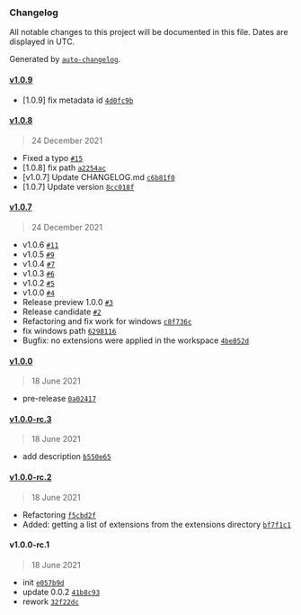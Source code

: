 ### Changelog

All notable changes to this project will be documented in this file. Dates are displayed in UTC.

Generated by [`auto-changelog`](https://github.com/CookPete/auto-changelog).

#### [v1.0.9](https://github.com/evald24/vscode-extensions-profiles/compare/v1.0.8...v1.0.9)

- [1.0.9] fix metadata id [`4d0fc9b`](https://github.com/evald24/vscode-extensions-profiles/commit/4d0fc9bde67a16b29f0a042a8b4a8a41563580c8)

#### [v1.0.8](https://github.com/evald24/vscode-extensions-profiles/compare/v1.0.7...v1.0.8)

> 24 December 2021

- Fixed a typo [`#15`](https://github.com/evald24/vscode-extensions-profiles/pull/15)
- [1.0.8] fix path [`a2254ac`](https://github.com/evald24/vscode-extensions-profiles/commit/a2254ace3f32c4275b8b77a4f5f306ed34c3b2f5)
- [v1.0.7] Update CHANGELOG.md [`c6b81f0`](https://github.com/evald24/vscode-extensions-profiles/commit/c6b81f02186539fa6c46b250ca4368a4f641e97c)
- [1.0.7] Update version [`8cc018f`](https://github.com/evald24/vscode-extensions-profiles/commit/8cc018faff9ccd1d7e9a9b6eb972dfe0f6115ae7)

#### [v1.0.7](https://github.com/evald24/vscode-extensions-profiles/compare/v1.0.0...v1.0.7)

> 24 December 2021

- v1.0.6 [`#11`](https://github.com/evald24/vscode-extensions-profiles/pull/11)
- v1.0.5 [`#9`](https://github.com/evald24/vscode-extensions-profiles/pull/9)
- v1.0.4 [`#7`](https://github.com/evald24/vscode-extensions-profiles/pull/7)
- v1.0.3 [`#6`](https://github.com/evald24/vscode-extensions-profiles/pull/6)
- v1.0.2 [`#5`](https://github.com/evald24/vscode-extensions-profiles/pull/5)
- v1.0.0 [`#4`](https://github.com/evald24/vscode-extensions-profiles/pull/4)
- Release preview 1.0.0 [`#3`](https://github.com/evald24/vscode-extensions-profiles/pull/3)
- Release candidate [`#2`](https://github.com/evald24/vscode-extensions-profiles/pull/2)
- Refactoring and fix work for windows [`c8f736c`](https://github.com/evald24/vscode-extensions-profiles/commit/c8f736ce223a729b5af7f50de5e33ae722af20f9)
- fix windows path [`6298116`](https://github.com/evald24/vscode-extensions-profiles/commit/629811616dec756dddc56e292c29999ec2ed9989)
- Bugfix: no extensions were applied in the workspace [`4be852d`](https://github.com/evald24/vscode-extensions-profiles/commit/4be852d8fee0082da46855ff8e64de1febf91b2d)

#### [v1.0.0](https://github.com/evald24/vscode-extensions-profiles/compare/v1.0.0-rc.3...v1.0.0)

> 18 June 2021

- pre-release [`0a02417`](https://github.com/evald24/vscode-extensions-profiles/commit/0a02417eaac078e9f5ace50c07d9c9fe743c0c40)

#### [v1.0.0-rc.3](https://github.com/evald24/vscode-extensions-profiles/compare/v1.0.0-rc.2...v1.0.0-rc.3)

> 18 June 2021

- add description [`b550e65`](https://github.com/evald24/vscode-extensions-profiles/commit/b550e65c12144348eef89d750963054c892a9926)

#### [v1.0.0-rc.2](https://github.com/evald24/vscode-extensions-profiles/compare/v1.0.0-rc.1...v1.0.0-rc.2)

> 18 June 2021

- Refactoring [`f5cbd2f`](https://github.com/evald24/vscode-extensions-profiles/commit/f5cbd2f2aceefafe08918565a547445a38d41565)
- Added: getting a list of extensions from the extensions directory [`bf7f1c1`](https://github.com/evald24/vscode-extensions-profiles/commit/bf7f1c1e7b15f00a1d983eae05e462df90f96c79)

#### v1.0.0-rc.1

> 18 June 2021

- init [`e057b9d`](https://github.com/evald24/vscode-extensions-profiles/commit/e057b9d304c271b3dfd0b0ce522c72aec1b18d13)
- update 0.0.2 [`41b8c93`](https://github.com/evald24/vscode-extensions-profiles/commit/41b8c93fe83c99c7090083de6e5bfc85b6893e65)
- rework [`32f22dc`](https://github.com/evald24/vscode-extensions-profiles/commit/32f22dcf0cba9b0ba50c1c194e6c2ec336e0696e)
